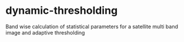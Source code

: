 # dynamic-thresholding
Band wise calculation of statistical parameters for a satellite multi band image and adaptive thresholding 
